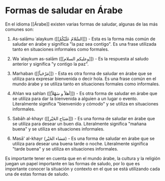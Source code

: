 # Formas de saludar en Árabe

En el idioma [[Árabe]] existen varias formas de saludar, algunas de las más comunes son:

1.  As-salāmu ʿalaykum ([[السَّلامُ عَلَيْكُمْ]]) - Esta es la forma más común de saludar en árabe y significa "la paz sea contigo". Es una frase utilizada tanto en situaciones informales como formales.
    
2.  Wa ʿalaykum as-salām ([[وعليكم السلام]]) - Es la respuesta al saludo anterior y significa "y contigo la paz".
    
3.  Marhaban ([[مَرْحَباً]]) - Esta es otra forma de saludar en árabe que se utiliza para expresar bienvenida o decir hola. Es una frase común en el mundo árabe y se utiliza tanto en situaciones formales como informales.
    
4.  Ahlan wa sahlan ([[أهلاً و سَهْلاً]]) - Es otra forma de saludar en árabe que se utiliza para dar la bienvenida a alguien a un lugar o evento. Literalmente significa "bienvenido y cómodo" y se utiliza en situaciones informales.
    
5.  Sabāh al-khayr ([[صَبَاح الخَيْر]]) - Es una forma de saludar en árabe que se utiliza para desear un buen día. Literalmente significa "mañana buena" y se utiliza en situaciones informales.
    
6.  Masā' al-khayr (مَسَاء الخَيْر) - Es una forma de saludar en árabe que se utiliza para desear una buena tarde o noche. Literalmente significa "tarde buena" y se utiliza en situaciones informales.
    

Es importante tener en cuenta que en el mundo árabe, la cultura y la religión juegan un papel importante en las formas de saludo, por lo que es importante conocer la situación y contexto en el que se está utilizando cada una de estas formas de saludo.